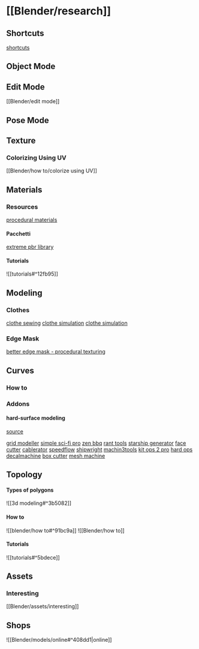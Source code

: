 # [[Blender/research]]
## Shortcuts
[shortcuts](https://www.makeuseof.com/blender-3-keyboard-shortcuts/)
## Object Mode
## Edit Mode
[[Blender/edit mode]]
## Pose Mode
## Texture
### Colorizing Using UV
[[Blender/how to/colorize using UV]]
## Materials
### Resources
[procedural materials](https://www.youtube.com/watch?v=Qd3YNM1YNrU)
#### Pacchetti
[extreme pbr library](https://blendermarket.com/products/extreme-pbr-addon-for-blender-279-2)
#### Tutorials
![[tutorials#^12fb95]]
## Modeling
### Clothes
[clothe sewing](https://www.youtube.com/watch?v=-f5RgG_Yywg)
[clothe simulation](https://www.youtube.com/watch?v=_hNFZ0v__no)
[clothe simulation](https://www.youtube.com/watch?v=v54aD698Vv0)
### Edge Mask
[better edge mask - procedural texturing](https://www.youtube.com/watch?v=Aa8gf1pwb4E)
## Curves
### How to

### Addons
#### hard-surface modeling
[source](https://www.youtube.com/watch?v=0qVqk0slIio)

[grid modeller](https://blendermarket.com/products/grid-modeler?ref=247)
[simple sci-fi pro](https://blendermarket.com/products/simple-scifi-pro?ref=247)
[zen bbq](https://blendermarket.com/products/zen-bbq?ref=247)
[rant tools](https://blendermarket.com/products/rantools?ref=247)
[starship generator](https://blendermarket.com/products/starship-generator?ref=247)
[face cutter](https://blendermarket.com/products/face-cutter?ref=247)
[cablerator](https://blendermarket.com/products/cbl?ref=247)
[speedflow](https://blendermarket.com/products/speedflow?ref=247)
[shipwright](https://blendermarket.com/products/shipwright?ref=247)
[machin3tools](https://blendermarket.com/products/MACHIN3tools?ref=247)
[kit ops 2 pro](https://blendermarket.com/products/kit-ops-pro-asset--kitbashing-addon?ref=247)
[hard ops](https://blendermarket.com/products/hardopsofficial?ref=247)
[decalmachine](https://blendermarket.com/products/DECALmachine?ref=247)
[box cutter](https://blendermarket.com/products/boxcutter?ref=247)
[mesh machine](https://blendermarket.com/products/MESHmachine?ref=247)


## Topology
#### Types of polygons
![[3d modeling#^3b5082]]
#### How to
![[blender/how to#^91bc9a]]
![[Blender/how to]]
#### Tutorials
![[tutorials#^5bdece]]

## Assets
### Interesting

[[Blender/assets/interesting]]
## Shops
![[Blender/models/online#^408dd1|online]]